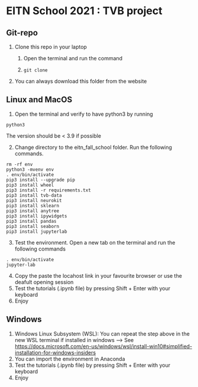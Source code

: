 # EITN School 2021 : TVB project

## Git-repo

1. Clone this repo in your laptop

   1. Open the terminal and run the command 

   2. ```
      git clone 
      ```

2. You can always download this folder from the website

## Linux and MacOS

1. Open the terminal and verify to have python3 by running

```
python3
```

The version should be < 3.9 if possible

2. Change directory to the eitn_fall_school folder. Run the following commands. 

```
rm -rf env
python3 -mvenv env
. env/bin/activate
pip3 install --upgrade pip
pip3 install wheel
pip3 install -r requirements.txt
pip3 install tvb-data
pip3 install neurokit
pip3 install sklearn
pip3 install anytree
pip3 install ipywidgets
pip3 install pandas
pip3 install seaborn
pip3 install jupyterlab
```

3. Test the environment. Open a new tab on the terminal and run the following commands

```
. env/bin/activate
jupyter-lab
```

4. Copy the paste the locahost link in your favourite browser or use the deafult opening session
5. Test the tutorials (.ipynb file) by pressing Shift + Enter with your keyboard
6. Enjoy

## Windows

1. Windows Linux Subsystem (WSL): You can repeat the step above in the new WSL terminal if installed in windows --> See https://docs.microsoft.com/en-us/windows/wsl/install-win10#simplified-installation-for-windows-insiders
2. You can import the environment in Anaconda
3. Test the tutorials (.ipynb file) by pressing Shift + Enter with your keyboard
4. Enjoy